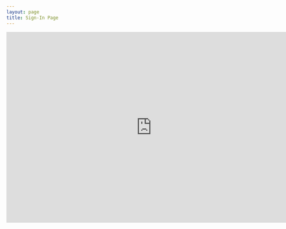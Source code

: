 ```yaml
---
layout: page
title: Sign-In Page
---
```


<div class="responsive-wrap">
  <iframe src="https://docs.google.com/forms/d/e/1FAIpQLSd3Bte4pXtJpvxC1xxqOfA_fW2R4xzYhCW2HO3QEAYQBr07aA/viewform?embedded=true" width="760" height="500" frameborder="0" scrolling="yes">Loading...</iframe>
</div>

<h1>
  	<a href="" class="typewrite" data-period="2000" data-type='[ "Thanks for filling out this form future cybercops!","You are really awesome because you made this meeting.","Sign in this page will make you more awesome and help us improve","Oh no.... Somebody just hacked me......."]'>
    <span class="wrap"></span>
  	</a>
</h1>
